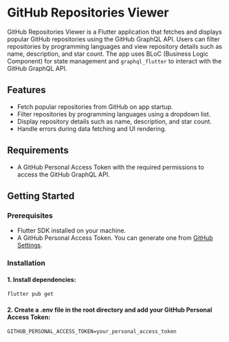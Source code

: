 # GitHub Repositories Viewer

GitHub Repositories Viewer is a Flutter application that fetches and displays popular GitHub repositories using the GitHub GraphQL API. Users can filter repositories by programming languages and view repository details such as name, description, and star count. The app uses BLoC (Business Logic Component) for state management and `graphql_flutter` to interact with the GitHub GraphQL API.

## Features

- Fetch popular repositories from GitHub on app startup.
- Filter repositories by programming languages using a dropdown list.
- Display repository details such as name, description, and star count.
- Handle errors during data fetching and UI rendering.

## Requirements

- A GitHub Personal Access Token with the required permissions to access the GitHub GraphQL API.

## Getting Started

### Prerequisites

- Flutter SDK installed on your machine.
- A GitHub Personal Access Token. You can generate one from [GitHub Settings](https://github.com/settings/tokens).

### Installation


#### 1. Install dependencies:

```bash
flutter pub get
```


#### 2. Create a .env file in the root directory and add your GitHub Personal Access Token:

```
GITHUB_PERSONAL_ACCESS_TOKEN=your_personal_access_token
```